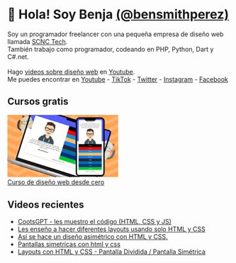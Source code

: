 # 👋 Hola! Soy Benja [(@bensmithperez)](https://bensmithperez.com "Sitio web de @bensmithperez") 
Soy un programador freelancer con una pequeña empresa de diseño web llamada [SCNC Tech](https://scnctech.com "SCNC Tech").<br>
También trabajo como programador, codeando en PHP, Python, Dart y C#.net.<br><br>
Hago [videos sobre diseño web](https://youtube.com/@bensmithperez "videos sobre diseño web") en [Youtube](https://youtube.com/@bensmithperez "Youtube").<br>
Me puedes encontrar en [Youtube](https://www.youtube.com/@bensmithperez) - [TikTok](https://www.tiktok.com/@bensmithperez) - [Twitter](https://twitter.com/bensmithpereztwitter) - [Instagram](https://www.instagram.com/bensmithperez_) - [Facebook](https://www.facebook.com/bensmithperez1)

## Cursos gratis
[<img width="250px" src="https://github.com/bensmithperez/bensmithperez/blob/main/playlist-curso-diseno-web.png" alt="curso de diseño web desde cero - @bensmithperez en youtube">
<br>
Curso de diseño web desde cero](https://www.youtube.com/playlist?list=PLXb5K7gz-aPjYV1vBbraFMEm53rLpZLgb)

## Videos recientes
<!-- VIDEOS-RECIENTES-YOUTUBE:START -->
- [CootsGPT - les muestro el código &lpar;HTML, CSS y JS&rpar;](https://www.youtube.com/watch?v=meZmiTYPYBk)
- [Les enseño a hacer diferentes layouts usando solo HTML y CSS](https://www.youtube.com/watch?v=43UEvk7w01c)
- [Así se hace un diseño asimétrico con HTML y CSS.](https://www.youtube.com/watch?v=h8vCZwt1rMI)
- [Pantallas simetricas con html y css](https://www.youtube.com/watch?v=PLs9KUhvMcw)
- [Layouts con HTML y CSS - Pantalla Dividida / Pantalla Simétrica](https://www.youtube.com/watch?v=d4R7KOuV7_U)
<!-- VIDEOS-RECIENTES-YOUTUBE:END --> 
